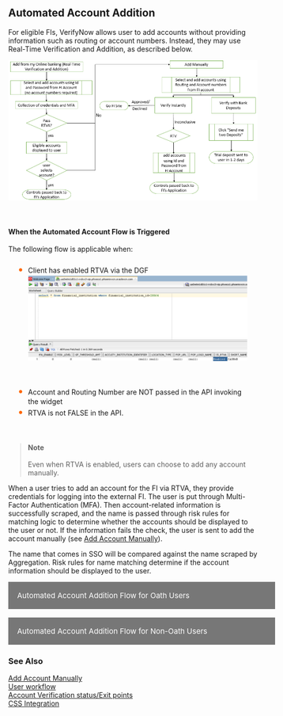 ## Automated Account Addition

For eligible FIs, VerifyNow allows user to add accounts without providing information such as routing or account numbers. Instead, they may use Real-Time Verification and Addition, as described below.

<center>

![image](../assets/images/automated-account-flow.png)

&nbsp;

</center>


#### When the Automated Account Flow is Triggered

The following flow is applicable when:
<div class="card-body">
<ul>
<li>Client has enabled RTVA via the DGF</li>

<center>

<img src="https://raw.githubusercontent.com/Fiserv/VerifyNow/develop/assets/images/RTVA-enabled.png">

&nbsp;

</center>

<li>Account and Routing Number are NOT passed in the API invoking the widget</li>

<li>RTVA is not FALSE in the API.</li>
</ul>
</div>


&nbsp;

<!-- theme: info -->
 
>**Note** <br/><br/>Even when RTVA is enabled, users can choose to add any account manually.


When a user tries to add an account for the FI via RTVA, they provide credentials for logging into the external FI. The user is put through Multi-Factor Authentication (MFA). Then account-related information is successfully scraped, and the name is passed through risk rules for matching logic to determine whether the accounts should be displayed to the user or not. If the information fails the check, the user is sent to add the account manually (see [Add Account Manually](?path=docs/add-account-manually.md)).

The name that comes in SSO will be compared against the name scraped by Aggregation. Risk rules for name matching determine if the account information should be displayed to the user.

<div>
    <input type="checkbox" class="collapsible-checkbox" id="section1">
    <label class="label-expand" for="section1">Automated Account Addition Flow for Oath Users</label>
    <div class="content-expand">

&nbsp;

<!-- theme: info -->
 
<p class="block-quote">Note: The following steps are applicable to Financial Institutions that is Oath Enabled.</p>

<center>

<img src="https://raw.githubusercontent.com/Fiserv/VerifyNow/develop/assets/images/oauth-enabled.png">

&nbsp;

</center>

1.	Click the appropriate icon, or type in the search box to choose the Financial Institution.

<div class="card-container">
        <div style="margin: 5px">
            <img src="https://raw.githubusercontent.com/Fiserv/VerifyNow/develop/assets/images/bank-list.png">
        </div>
        <div style="margin: 5px">
            <img src="https://raw.githubusercontent.com/Fiserv/VerifyNow/develop/assets/images/bank-search.png">
        </div>
</div>

2.	Once the respective financial institution is selected, the user will be navigated to the Oath authentication screen.

<center>

<img src="https://raw.githubusercontent.com/Fiserv/VerifyNow/develop/assets/images/verify-instantly.png" width="300" height="300">

&nbsp;

</center>

3.	Click Authenticate.

4.	Enter the login credentials to sign-in.

<center>

<img src="https://raw.githubusercontent.com/Fiserv/VerifyNow/develop/assets/images/fiserv-login.png" width="300" height="300">

&nbsp;

</center>

5.	Then the user is navigated to the multifactor authentication screen.

<center>

<img src="https://raw.githubusercontent.com/Fiserv/VerifyNow/develop/assets/images/MFA.png" width="300" height="150">

&nbsp;

</center>

6.	Once the details are added, click Submit.

7.	Select the account in the Consent Page. 

<center>

<img src="https://raw.githubusercontent.com/Fiserv/VerifyNow/develop/assets/images/consent-page.png" width="300" height="150">

&nbsp;

</center>

8.	Click Authorize.

9.	Pop-up screen appears as shown below.

<center>

<img src="https://raw.githubusercontent.com/Fiserv/VerifyNow/develop/assets/images/window-autoclose-page.png " width="300" height="150">

&nbsp;

</center>

10.	Once the user successfully authenticates with the financial institution, they will need to choose which account(s) to add.

<center>

<img src="https://raw.githubusercontent.com/Fiserv/VerifyNow/develop/assets/images/selecting-account-page.png " width="300" height="150">

&nbsp;

</center>

11.	Clicking the Add button will complete the verification flow.

    <div class="card-body">
    <ul>
    <li>Selecting “Add your account manually” will take the user to the add account manually flow. </li>
    </ul>
    </div>

</div>
</div>
</br>
<div>
    <input type="checkbox" class="collapsible-checkbox" id="section2">
    <label class="label-expand" for="section2">Automated Account Addition Flow for Non-Oath Users</label>
    <div class="content-expand">

&nbsp;

<!-- theme: info -->

<p class="block-quote">Note: The following steps are applicable to Financial Institutions that are not Oath Enabled.</p>

<center>

<img src="https://raw.githubusercontent.com/Fiserv/VerifyNow/develop/assets/images/non-oauth-enabled.png ">
&nbsp;

</center>

1.	Click the appropriate icon, or type in the search box to choose the Financial Institution.    

    <div class="card-container">
        <div style="margin: 5px">
            <img src="https://raw.githubusercontent.com/Fiserv/VerifyNow/develop/assets/images/bank-list.png">
        </div>
        <div style="margin: 5px">
            <img src="https://raw.githubusercontent.com/Fiserv/VerifyNow/develop/assets/images/bank-search.png">
        </div>
    </div>

2.	Here, the user will have the option of adding from their online banking website or adding an account manually.

<center>

<img src="https://raw.githubusercontent.com/Fiserv/VerifyNow/develop/assets/images/add-account-manually.png " width="300" height="250">
&nbsp;

</center>

<div class="card-body">
        <ul>
            <li>To use Real-Time Verification and Addition, the user will enter the User ID and Password for their bank account and click the Submit button. </li>
            <li>To add an account manually, the user will click the Add Account Manually button. </li>
        </ul>
</div>

3.	Once the user successfully authenticates with the financial institution, they will need to choose which account(s) to add.

<center>

<img src="https://raw.githubusercontent.com/Fiserv/VerifyNow/develop/assets/images/choose-bank-account.png " width="300" height="150">

&nbsp;

</center>

4.	Clicking the Add button will complete the verification flow.

    a.	Selecting “Add your account manually” will take the user to the add account manually flow.

</div>
</div>

### See Also

[Add Account Manually](?path=docs/add-account-manually.md)</br>
[User workflow](?path=docs/user-workflow.md)</br>
[Account Verification status/Exit points](?path=docs/account-verification-status.md)</br>
[CSS Integration](?path=docs/css-integration.md)

<style>
    .card-body ul {
        list-style: none;
        padding-left: 20px;
    }
    .card-body ul li::before {
        content: "\2022";
        font-size: 1.5em;
        color: #f60;
        display: inline-block;
        width: 1em;
        margin-left: -1em;
    }
    .card-container {
            display: flex;
            justify-content: space-between;
        }
        .card {
            border: 1px solid black;
            border-radius: 8px;
            margin: 5px;
            display: flex;
            flex-direction: column;
        }
    .collapsible-container {
        width: 100%;
    }

    .collapsible-checkbox {
        display: none;
    }

    .label-expand {
        background-color: #777;
        color: white;
        cursor: pointer;
        padding: 18px;
        width: 100%;
        border: none;
        text-align: left;
        outline: none;
        font-size: 15px;
        display: block;
    }

    .collapsible-checkbox:checked+.label-expand {
        background-color: #555;
    }

    .content-expand {
        padding: 0 18px;
        display: none;
        overflow: hidden;
        background-color: #f1f1f1;
    }

    .collapsible-checkbox:checked+.label-expand+.content-expand {
        display: block;
    }

    .block-quote {
        padding: 1em;
        color: #6a737d;
        border-left: 0.375em solid #40a9ff;
        background: #e6f7ff;
        border-radius: 3px;
    }

    .content-left {
        width: 50%
    }

    .image-otp {
        width: 40%
    }

    .content-body {
        display: flex;
        align-items: center;
        justify-content: space-between;
        padding: 20px;
    }

    .image-center {
      display: block;
      margin-left: auto;
      margin-right: auto;
      width: 70%;
    }
    
    .card-body {
        margin: 20px;
    }
</style>
